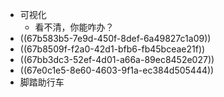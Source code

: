 - 可视化
	- 看不清，你能咋办？
- ((67b583b5-7e9d-450f-8def-6a49827c1a09))
- ((67b8509f-f2a0-42d1-bfb6-fb45bceae21f))
- ((67bb3dc3-52ef-4d01-a66a-89ec8452e027))
- ((67e0c1e5-8e60-4603-9f1a-ec384d505444))
- 脚踏助行车